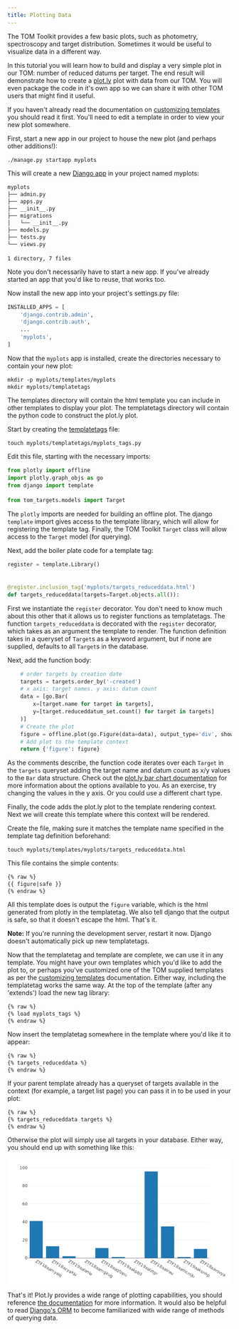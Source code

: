 ```yaml
---
title: Plotting Data
---
```


The TOM Toolkit provides a few basic plots, such as photometry, spectroscopy and
target distribution. Sometimes it would be useful to visualize data in a different
way.

In this tutorial you will learn how to build and display a very simple plot
in our TOM: number of reduced datums per target. The end result will demonstrate
how to create a [plot.ly](https://plot.ly) plot with data from our TOM. You will
even package the code in it's own app so we can share it with other TOM users that
might find it useful.

If you haven't already read the documentation on [customizing
templates](/docs/customize_templates) you should read it first. You'll need to
edit a template in order to view your new plot somewhere.

First, start a new app in our project to house the new plot (and perhaps
other additions!):

    ./manage.py startapp myplots

This will create a new [Django
app](https://docs.djangoproject.com/en/2.1/intro/tutorial07/) in your project
named myplots:

    myplots
    ├── admin.py
    ├── apps.py
    ├── __init__.py
    ├── migrations
    │   └── __init__.py
    ├── models.py
    ├── tests.py
    └── views.py

    1 directory, 7 files

Note you don't necessarily have to start a new app. If you've already started an
app that you'd like to reuse, that works too.

Now install the new app into your project's settings.py file:

```python
INSTALLED_APPS = [
    'django.contrib.admin',
    'django.contrib.auth',
    ...
    'myplots',
]
```

Now that the `myplots` app is installed, create the directories necessary to
contain your new plot:

    mkdir -p myplots/templates/myplots
    mkdir myplots/templatetags

The templates directory will contain the html template you can include in other
templates to display your plot. The templatetags directory will contain the python
code to construct the plot.ly plot.

Start by creating the
[templatetags](https://docs.djangoproject.com/en/2.1/howto/custom-template-tags/)
file:

    touch myplots/templatetags/myplots_tags.py

Edit this file, starting with the necessary imports:

```python
from plotly import offline
import plotly.graph_objs as go
from django import template

from tom_targets.models import Target
```

The `plotly` imports are needed for building an offline plot. The django
`template` import gives access to the template library, which will allow for
registering the template tag. Finally, the TOM  Toolkit `Target` class will allow
access to the `Target` model (for querying).

Next, add the boiler plate code for a template tag:

```python
register = template.Library()


@register.inclusion_tag('myplots/targets_reduceddata.html')
def targets_reduceddata(targets=Target.objects.all()):
```

First we instantiate the `register` decorator. You don't need to know much about
this other that it allows us to register functions as templatetags. The function
`targets_reduceddata` is decorated with the `register` decorator, which takes as
an argument the template to render. The function definition takes in a queryset of
`Target`s as a keyword argument, but if none are supplied, defaults to all `Target`s
in the database.

Next, add the function body:

```python
    # order targets by creation date
    targets = targets.order_by('-created')
    # x axis: target names. y axis: datum count
    data = [go.Bar(
        x=[target.name for target in targets],
        y=[target.reduceddatum_set.count() for target in targets]
    )]
    # Create the plot
    figure = offline.plot(go.Figure(data=data), output_type='div', show_link=False)
    # Add plot to the template context
    return {'figure': figure}
```

As the comments describe, the function code iterates over each `Target` in the
`targets` queryset adding the target name and datum count as x/y values to the
`Bar` data structure. Check out the [plot.ly bar chart
documentation](https://plot.ly/python/bar-charts/) for more information about the
options available to you. As an exercise, try changing the values in the y axis.
Or you could use a different chart type.

Finally, the code adds the plot.ly plot to the template rendering context. Next we
will create this template where this context will be rendered.

Create the file, making sure it matches the template name specified in the
template tag definition beforehand:

    touch myplots/templates/myplots/targets_reduceddata.html

This file contains the simple contents:

    {% raw %}
    {{ figure|safe }}
    {% endraw %}

All this template does is output the `figure` variable, which is the html
generated from plotly in the templatetag. We also tell django that the output is
safe, so that it doesn't escape the html. That's it.

**Note:** If you're running the development server, restart it now. Django doesn't
automatically pick up new templatetags.

Now that the templatetag and template are complete, we can use it in any template.
You might have your own templates which you'd like to add the plot to, or perhaps
you've customized one of the TOM supplied templates as per the [customizing
templates](/docs/customize_templates) documentation. Either way, including the
templatetag works the same way. At the top of the template (after any 'extends')
load the new tag library:

    {% raw %}
    {% load myplots_tags %}
    {% endraw %}

Now insert the templatetag somewhere in the template where you'd like it to
appear:

    {% raw %}
    {% targets_reduceddata %}
    {% endraw %}

If your parent template already has a queryset of targets available in the context
(for example, a target list page) you can pass it in to be used in your plot:

    {% raw %}
    {% targets_reduceddata targets %}
    {% endraw %}

Otherwise the plot will simply use all targets in your database. Either way, you
should end up with something like this:

![plot](/assets/img/plotting_data_doc/plot.png)

That's it! Plot.ly provides a wide range of plotting capabilities, you should
reference [the documentation](https://plot.ly/python/) for more information. It
would also be helpful to  read [Django's
ORM](https://docs.djangoproject.com/en/2.1/topics/db/) to become familiarized with
wide range of methods of querying data.
